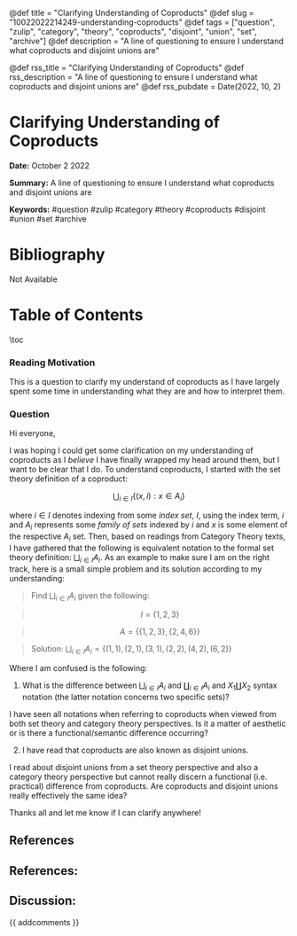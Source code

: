 @def title = "Clarifying Understanding of Coproducts"
@def slug = "10022022214249-understanding-coproducts"
@def tags = ["question", "zulip", "category", "theory", "coproducts", "disjoint", "union", "set", "archive"]
@def description = "A line of questioning to ensure I understand what coproducts and disjoint unions are"

@def rss_title = "Clarifying Understanding of Coproducts"
@def rss_description = "A line of questioning to ensure I understand what coproducts and disjoint unions are"
@def rss_pubdate = Date(2022, 10, 2)


Clarifying Understanding of Coproducts
=========

**Date:** October 2 2022

**Summary:** A line of questioning to ensure I understand what coproducts and disjoint unions are

**Keywords:** #question #zulip #category #theory #coproducts #disjoint #union #set  #archive

Bibliography
==========

Not Available

Table of Contents
=========

\toc

### Reading Motivation

This is a question to clarify my understand of coproducts as I have largely spent some time in understanding what they are and how to interpret them. 

### Question

Hi everyone,

I was hoping I could get some clarification on my understanding of coproducts as I *believe* I have finally wrapped my head around them, but I want to be clear that I do.  To understand coproducts, I started with the set theory definition of a coproduct: 

$$
\bigcup_{i \in I} \{(x, i): x \in A_{i}\}
$$

where $i \in I$ denotes indexing from some *index set*, $I$, using the index term, $i$ and $A_{i}$ represents some *family of sets* indexed by $i$ and $x$ is some element of the respective $A_{i}$ set. Then, based on readings from Category Theory texts, I have gathered that the following is equivalent notation to the formal set theory definition: $\bigsqcup_{i \in I} A_{i}$.  As an example to make sure I am on the right track, here is a small simple problem and its solution according to my understanding:

> Find $\bigsqcup_{i \in I} A_{i}$ given the following:


> $$
> I = \{1, 2, 3\}
> $$


> $$
> A = \{\{1, 2, 3\}, \{2, 4, 6\}\}
> $$


> Solution: $\bigsqcup_{i \in I} A_{i} = \{(1, 1), (2, 1), (3, 1), (2, 2), (4, 2), (6, 2)\}$


Where I am confused is the following: 

1. What is the difference between $\bigsqcup_{i \in I} A_{i}$ and $\coprod_{i \in I} A_{i}$ and $X_{1} \coprod X_{2}$ syntax notation (the latter notation concerns two specific sets)?

I have seen all notations when referring to coproducts when viewed from both set theory and category theory perspectives. Is it a matter of aesthetic or is there a functional/semantic difference occurring?

2. I have read that coproducts are also known as disjoint unions.

I read about disjoint unions from a set theory perspective and also a category theory perspective but cannot really discern a functional (i.e. practical) difference from coproducts. Are coproducts and disjoint unions really effectively the same idea?

Thanks all and let me know if I can clarify anywhere! 

## References

## References:
## Discussion: 

{{ addcomments }}
